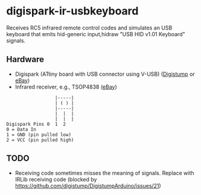 # digispark-ir-usbkeyboard

Receives RC5 infrared remote control codes and simulates an USB keyboard that emits hid-generic input,hidraw "USB HID v1.01 Keyboard" signals.

## Hardware

 * Digispark (ATtiny board with USB connector using V-USB) ([Digistump](http://digistump.com/products/1) or [eBay](http://www.ebay.com/itm/Digispark-Kickstarter-Micro-General-USB-Development-Board-For-Arduino-ATTINY85-W-/221558382938?hash=item3395e8a15a:g:DPoAAOSw7NNUI8kI))
 * Infrared receiver, e.g., TSOP4838 ([eBay](http://www.ebay.com/itm/10PCS-38-kHz-Remote-TSOP4838-DIP-3-IR-Receiver-Infrared-Radiation-Module-/311525671902?hash=item48886083de:g:-fsAAOSwaNBUcF-l))
 
```
                  |-----|
                  | ( ) |
                  |-----|
                  |  |  |
                  |  |  |
Digispark Pins 0  1  2 
0 = Data In
1 = GND (pin pulled low)
2 = VCC (pin pulled high)
```

## TODO

 * Receiving code sometimes misses the meaning of signals. Replace with IRLib receiving code (blocked by https://github.com/digistump/DigistumpArduino/issues/21)
